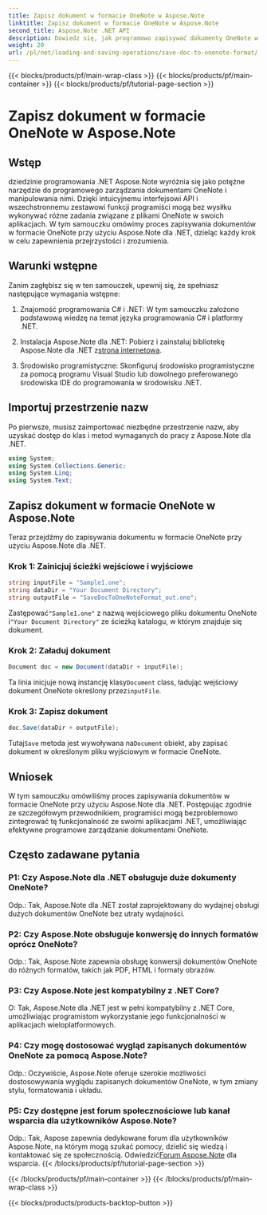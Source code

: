 ```yaml
---
title: Zapisz dokument w formacie OneNote w Aspose.Note
linktitle: Zapisz dokument w formacie OneNote w Aspose.Note
second_title: Aspose.Note .NET API
description: Dowiedz się, jak programowo zapisywać dokumenty OneNote w .NET przy użyciu Aspose.Note. Samouczek krok po kroku z dołączonymi przykładami kodu.
weight: 20
url: /pl/net/loading-and-saving-operations/save-doc-to-onenote-format/
---
```


{{< blocks/products/pf/main-wrap-class >}}
{{< blocks/products/pf/main-container >}}
{{< blocks/products/pf/tutorial-page-section >}}

# Zapisz dokument w formacie OneNote w Aspose.Note

## Wstęp

dziedzinie programowania .NET Aspose.Note wyróżnia się jako potężne narzędzie do programowego zarządzania dokumentami OneNote i manipulowania nimi. Dzięki intuicyjnemu interfejsowi API i wszechstronnemu zestawowi funkcji programiści mogą bez wysiłku wykonywać różne zadania związane z plikami OneNote w swoich aplikacjach. W tym samouczku omówimy proces zapisywania dokumentów w formacie OneNote przy użyciu Aspose.Note dla .NET, dzieląc każdy krok w celu zapewnienia przejrzystości i zrozumienia.

## Warunki wstępne

Zanim zagłębisz się w ten samouczek, upewnij się, że spełniasz następujące wymagania wstępne:

1. Znajomość programowania C# i .NET: W tym samouczku założono podstawową wiedzę na temat języka programowania C# i platformy .NET.

2.  Instalacja Aspose.Note dla .NET: Pobierz i zainstaluj bibliotekę Aspose.Note dla .NET z[strona internetowa](https://releases.aspose.com/note/net/).

3. Środowisko programistyczne: Skonfiguruj środowisko programistyczne za pomocą programu Visual Studio lub dowolnego preferowanego środowiska IDE do programowania w środowisku .NET.

## Importuj przestrzenie nazw

Po pierwsze, musisz zaimportować niezbędne przestrzenie nazw, aby uzyskać dostęp do klas i metod wymaganych do pracy z Aspose.Note dla .NET.

```csharp
using System;
using System.Collections.Generic;
using System.Linq;
using System.Text;
```

## Zapisz dokument w formacie OneNote w Aspose.Note

Teraz przejdźmy do zapisywania dokumentu w formacie OneNote przy użyciu Aspose.Note dla .NET.

### Krok 1: Zainicjuj ścieżki wejściowe i wyjściowe

```csharp
string inputFile = "Sample1.one";
string dataDir = "Your Document Directory";
string outputFile = "SaveDocToOneNoteFormat_out.one";
```

 Zastępować`"Sample1.one"` z nazwą wejściowego pliku dokumentu OneNote i`"Your Document Directory"` ze ścieżką katalogu, w którym znajduje się dokument.

### Krok 2: Załaduj dokument

```csharp
Document doc = new Document(dataDir + inputFile);
```

 Ta linia inicjuje nową instancję klasy`Document` class, ładując wejściowy dokument OneNote określony przez`inputFile`.

### Krok 3: Zapisz dokument

```csharp
doc.Save(dataDir + outputFile);
```

 Tutaj`Save` metoda jest wywoływana na`Document` obiekt, aby zapisać dokument w określonym pliku wyjściowym w formacie OneNote.

## Wniosek

W tym samouczku omówiliśmy proces zapisywania dokumentów w formacie OneNote przy użyciu Aspose.Note dla .NET. Postępując zgodnie ze szczegółowym przewodnikiem, programiści mogą bezproblemowo zintegrować tę funkcjonalność ze swoimi aplikacjami .NET, umożliwiając efektywne programowe zarządzanie dokumentami OneNote.

## Często zadawane pytania

### P1: Czy Aspose.Note dla .NET obsługuje duże dokumenty OneNote?

Odp.: Tak, Aspose.Note dla .NET został zaprojektowany do wydajnej obsługi dużych dokumentów OneNote bez utraty wydajności.

### P2: Czy Aspose.Note obsługuje konwersję do innych formatów oprócz OneNote?

Odp.: Tak, Aspose.Note zapewnia obsługę konwersji dokumentów OneNote do różnych formatów, takich jak PDF, HTML i formaty obrazów.

### P3: Czy Aspose.Note jest kompatybilny z .NET Core?

O: Tak, Aspose.Note dla .NET jest w pełni kompatybilny z .NET Core, umożliwiając programistom wykorzystanie jego funkcjonalności w aplikacjach wieloplatformowych.

### P4: Czy mogę dostosować wygląd zapisanych dokumentów OneNote za pomocą Aspose.Note?

Odp.: Oczywiście, Aspose.Note oferuje szerokie możliwości dostosowywania wyglądu zapisanych dokumentów OneNote, w tym zmiany stylu, formatowania i układu.

### P5: Czy dostępne jest forum społecznościowe lub kanał wsparcia dla użytkowników Aspose.Note?

 Odp.: Tak, Aspose zapewnia dedykowane forum dla użytkowników Aspose.Note, na którym mogą szukać pomocy, dzielić się wiedzą i kontaktować się ze społecznością. Odwiedzić[Forum Aspose.Note](https://forum.aspose.com/c/note/28) dla wsparcia.
{{< /blocks/products/pf/tutorial-page-section >}}

{{< /blocks/products/pf/main-container >}}
{{< /blocks/products/pf/main-wrap-class >}}

{{< blocks/products/products-backtop-button >}}
